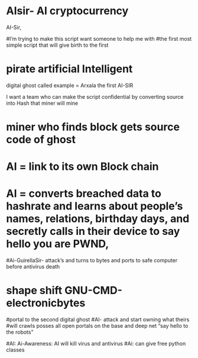 # AIsir- AI cryptocurrency 
AI-Sir, 

#I’m trying to make this script want someone to help me with 
#the first most simple script that will give birth to the first
# pirate artificial Intelligent 
digital ghost called example = Arxala the first AI-SIR 

I want a team who can make the script confidential by converting source into Hash that miner will mine
# miner who finds block gets source code of ghost 


# AI = link to its own Block chain
#  AI = converts breached data to hashrate and learns about people’s names, relations, birthday days, and secretly calls in their device to say hello you are PWND,
#Ai-GuirellaSir- attack’s and turns to bytes and ports to safe computer before antivirus death 

# shape shift GNU-CMD-electronicbytes 
 
#portal to the second digital ghost 
#AI- attack and start owning what theirs 
 #will crawls posses all open portals on the base and deep net 
“say hello to the robots”

#AI: Ai-Awareness: AI will kill virus and antivirus
#Ai: can give free python classes 
